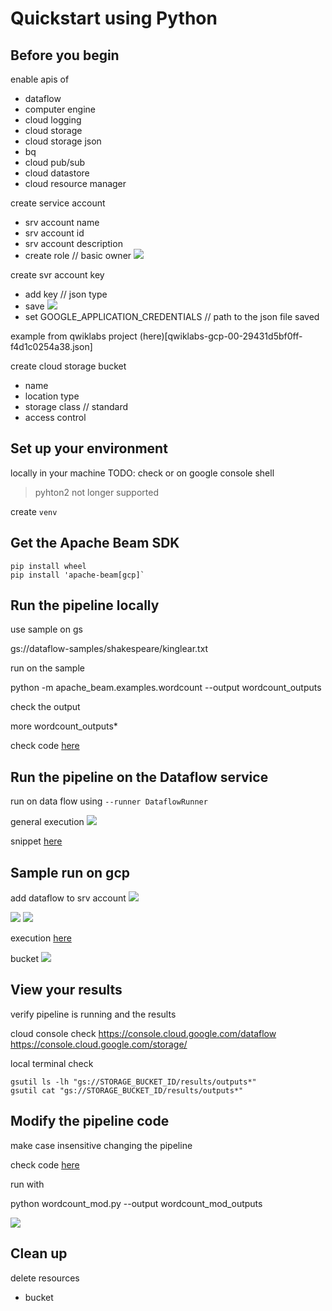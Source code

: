 # Quickstart using Python

## Before you begin

enable apis of 
- dataflow
- computer engine
- cloud logging
- cloud storage
- cloud storage json
- bq
- cloud pub/sub 
- cloud datastore
- cloud resource manager

create service account 
- srv account name
- srv account id
- srv account description
- create role // basic owner
![](2021-06-17-08-55-48.png)

create svr account key
- add key // json type
- save 
![](2021-06-17-08-56-16.png)
- set  GOOGLE_APPLICATION_CREDENTIALS // path to  the json file saved

example from qwiklabs project (here)[qwiklabs-gcp-00-29431d5bf0ff-f4d1c0254a38.json]

create cloud storage bucket
- name 
- location type 
- storage class // standard
- access control 

## Set up your environment
locally in your machine 
TODO: check or on google console shell 

> pyhton2 not longer supported

create `venv`

## Get the Apache Beam SDK

```
pip install wheel
pip install 'apache-beam[gcp]`

```

## Run the pipeline locally

use sample on gs

gs://dataflow-samples/shakespeare/kinglear.txt

run on the sample

python -m apache_beam.examples.wordcount --output wordcount_outputs

check the output

more wordcount_outputs*

check code [here](wordcount.py)

## Run the pipeline on the Dataflow service

run on data flow using 
`--runner DataflowRunner `

general execution
![](2021-06-17-06-46-18.png)

snippet [here](run_pipeline_dataflow_svr.sh)

## Sample run on gcp

add dataflow to srv account
![](2021-06-17-09-20-35.png)

![](2021-06-17-09-19-10.png)
![](2021-06-17-09-20-02.png)

execution
[here](run_pipeline_dataflow_svr.out)

bucket
![](2021-06-17-09-25-27.png)

## View your results

verify pipeline is running and the results

cloud console
check
https://console.cloud.google.com/dataflow
https://console.cloud.google.com/storage/

local terminal
check

```
gsutil ls -lh "gs://STORAGE_BUCKET_ID/results/outputs*"  
gsutil cat "gs://STORAGE_BUCKET_ID/results/outputs*"

```

## Modify the pipeline code

make case insensitive changing the pipeline

check code [here](wordcount_mod.py)

run with 

python wordcount_mod.py --output wordcount_mod_outputs

![](2021-06-17-07-38-08.png)

## Clean up
delete resources
-  bucket

